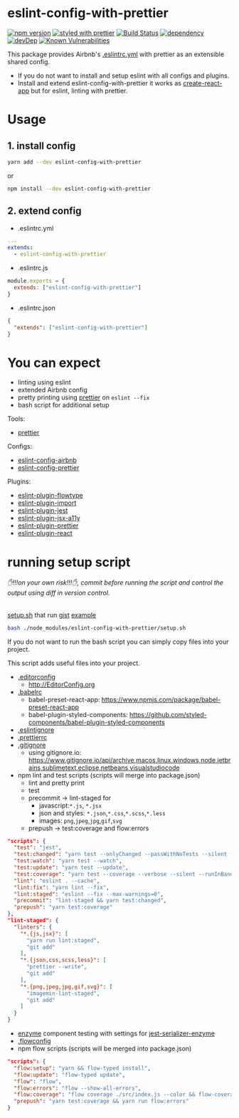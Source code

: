 # eslint-config-with-prettier

[![npm version](https://img.shields.io/npm/v/eslint-config-with-prettier.svg?style=flat)](https://www.npmjs.com/package/eslint-config-with-prettier) [![styled with prettier](https://img.shields.io/badge/styled_with-prettier-ff69b4.svg)](https://github.com/prettier/prettier) [![Build Status](https://travis-ci.org/marcelmokos/eslint-config-with-prettier.svg?branch=master)](https://travis-ci.org/marcelmokos/eslint-config-with-prettier) [![dependency](https://david-dm.org/marcelmokos/eslint-config-with-prettier/status.svg)](https://david-dm.org/marcelmokos/eslint-config-with-prettier) [![devDep](https://david-dm.org/marcelmokos/eslint-config-with-prettier/dev-status.svg)](https://david-dm.org/marcelmokos/eslint-config-with-prettier?type=dev)
[![Known Vulnerabilities](https://snyk.io/test/github/marcelmokos/eslint-config-with-prettier/badge.svg)](https://snyk.io/test/github/marcelmokos/eslint-config-with-prettier) 

This package provides Airbnb's [.eslintrc.yml](https://github.com/marcelmokos/eslint-config-with-prettier/blob/master/.eslintrc.yml) with prettier as an extensible shared config.


- If you do not want to install and setup eslint with all configs and plugins. 
- Install and extend eslint-config-with-prettier it works as [create-react-app](https://github.com/facebookincubator/create-react-app) but for eslint, linting with prettier.

# Usage

## 1. install config
```bash
yarn add --dev eslint-config-with-prettier
```
or
```bash
npm install --dev eslint-config-with-prettier
```

## 2. extend config
- .eslintrc.yml
```yaml
---
extends:
  - eslint-config-with-prettier
```

- .eslintrc.js
```js
module.exports = {
  extends: ["eslint-config-with-prettier"]
}
```

- .eslintrc.json
```json
{
  "extends": ["eslint-config-with-prettier"]
}
```

# You can expect
- linting using eslint
- extended Airbnb config
- pretty printing using [prettier](https://www.npmjs.com/package/prettier) on `eslint --fix`
- bash script for additional setup 

Tools:
  - [prettier](https://www.npmjs.com/package/prettier)
  
Configs:
  - [eslint-config-airbnb](https://www.npmjs.com/package/eslint-config-airbnb)
  - [eslint-config-prettier](https://www.npmjs.com/package/eslint-config-prettier)
  
Plugins: 
  - [eslint-plugin-flowtype](https://www.npmjs.com/package/eslint-plugin-flowtype)
  - [eslint-plugin-import](https://www.npmjs.com/package/eslint-plugin-import)
  - [eslint-plugin-jest](https://www.npmjs.com/package/eslint-plugin-jest)
  - [eslint-plugin-jsx-a11y](https://www.npmjs.com/package/eslint-plugin-jsx-a11y)
  - [eslint-plugin-prettier](https://www.npmjs.com/package/eslint-plugin-prettier)
  - [eslint-plugin-react](https://www.npmjs.com/package/eslint-plugin-react)



# running setup script
###### ✋!!!on your own risk!!!✋, commit before running the script and control the output using diff in version control.

[setup.sh](https://github.com/marcelmokos/eslint-config-with-prettier/blob/master/setup.sh) that run [gist](https://gist.github.com/marcelmokos/8cb21782167f66847eb739790f2f0a06)
[example](https://github.com/marcelmokos/eslint-config-with-prettier/tree/master/example)
```bash
bash ./node_modules/eslint-config-with-prettier/setup.sh
```
If you do not want to run the bash script you can simply copy files into your project.

This script adds useful files into your project. 
- [.editorconfig](https://github.com/marcelmokos/eslint-config-with-prettier/blob/master/.editorconfig) 
  - http://EditorConfig.org
- [.babelrc](https://github.com/marcelmokos/eslint-config-with-prettier/blob/master/.babelrc)
  - babel-preset-react-app: https://www.npmjs.com/package/babel-preset-react-app
  - babel-plugin-styled-components: https://github.com/styled-components/babel-plugin-styled-components
- [.eslintignore](https://github.com/marcelmokos/eslint-config-with-prettier/blob/master/.eslintignore)
- [.prettierrc](https://github.com/marcelmokos/eslint-config-with-prettier/blob/master/.prettierrc)
- [.gitignore](https://github.com/marcelmokos/eslint-config-with-prettier/blob/master/.gitignore)
  - using gitignore.io: https://www.gitignore.io/api/archive,macos,linux,windows,node,jetbrains,sublimetext,eclipse,netbeans,visualstudiocode
- npm lint and test scripts (scripts will merge into package.json)
  - lint and pretty print
  - test
  - precommit -> lint-staged for 
    - javascript:`*.js`,  `*.jsx`
    - json and styles: `*.json`,`*.css`,`*.scss`,`*.less`
    - images: `png`,`jpeg`,`jpg`,`gif`,`svg`
  - prepush -> test:coverage and flow:errors
```json
"scripts": {
  "test": "jest",
  "test:changed": "yarn test --onlyChanged --passWithNoTests --silent --runInBand",
  "test:watch": "yarn test --watch",
  "test:update": "yarn test --update",
  "test:coverage": "yarn test --coverage --verbose --silent --runInBand --passWithNoTests",
  "lint": "eslint . --cache",
  "lint:fix": "yarn lint --fix",
  "lint:staged": "eslint --fix --max-warnings=0",
  "precommit": "lint-staged && yarn test:changed",
  "prepush": "yarn test:coverage"
},
"lint-staged": {
  "linters": {
    "*.{js,jsx}": [
      "yarn run lint:staged",
      "git add"
    ],
    "*.{json,css,scss,less}": [
      "prettier --write",
      "git add"
    ],
    "*.{png,jpeg,jpg,gif,svg}": [
      "imagemin-lint-staged",
      "git add"
    ]
  }
}
```
- [enzyme](https://www.npmjs.com/package/enzyme) component testing with settings for [jest-serializer-enzyme](https://www.npmjs.com/package/jest-serializer-enzyme)
- [.flowconfig](https://github.com/marcelmokos/eslint-config-with-prettier/blob/master/.flowconfig)
- npm flow scripts (scripts will be merged into package.json)
```json
"scripts": {
  "flow:setup": "yarn && flow-typed install",
  "flow:update": "flow-typed update",
  "flow": "flow",
  "flow:errors": "flow --show-all-errors",
  "flow:coverage": "flow coverage ./src/index.js --color && flow-coverage-report -i src/**/*.js -x src/**/*.test.js -x src/**/*.spec.js -t html",
  "prepush": "yarn test:coverage && yarn run flow:errors"
}
```
